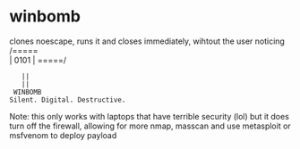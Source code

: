# winbomb
clones noescape, runs it and closes immediately, wihtout the user noticing
     /=====\
     | 0101 |
     \=====/
     
       || 
       || 
     WINBOMB
    Silent. Digital. Destructive.

Note: this only works with laptops that have terrible security (lol) but it does turn off the firewall, allowing for more nmap, masscan and use metasploit or msfvenom to deploy payload

